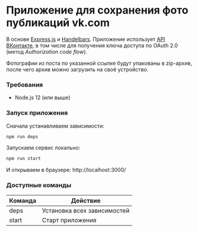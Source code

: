 # Приложение для сохранения фото публикаций vk.com

В основе [Express.js](https://expressjs.com/) и [Handelbars](http://handlebarsjs.com/). 
Приложение использует [API ВКонтакте](https://vk.com/dev/manuals), в том числе для получения ключа доступа по OAuth 2.0 (метод *Authorization code flow*).

Фотографии из поста по указанной ссылке будут упакованы в zip-архив, после чего архив можно загрузить на своё устройство.

### Требования
* Node.js 12 (или выше)

### Запуск приложения
Сначала устанавливаем зависимости:
```sh
npm run deps
```

Запускаем сервис локально:
```sh
npm run start
```

И открываем в браузере: http://localhost:3000/

### Доступные команды
| Команда | Действие |
| ------------- | ------------- |
| deps | Установка всех зависимостей |
| start | Старт приложения |
